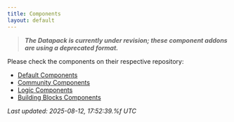 ```yaml
---
title: Components
layout: default
---
```


> _**The Datapack is currently under revision; these component addons are using a deprecated format.**_

Please check the components on their respective repository:
- [Default Components](https://github.com/BigstoneDevelopment/default-components-addon)
- [Community Components](https://github.com/BigstoneDevelopment/community-components-addon)
- [Logic Components](https://github.com/BigstoneDevelopment/logic-components-addon)
- [Building Blocks Components](https://github.com/BigstoneDevelopment/building-blocks-addon)

_Last updated: 2025-08-12, 17:52:39.%f UTC_
